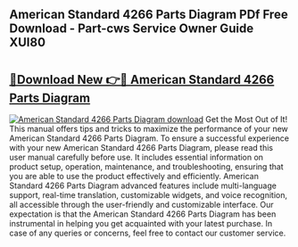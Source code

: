## American Standard 4266 Parts Diagram PDf Free Download - Part-cws Service Owner Guide XUI80

# <h2><a href="http://dfm8lcw.blite.top/?on=American+Standard+4266+Parts+Diagram">🔗Download New 👉🔴 American Standard 4266 Parts Diagram</a></h2>

[![American Standard 4266 Parts Diagram download](https://i.imgur.com/lujVjoI.png)](http://dfm8lcw.blite.top/?on=American+Standard+4266+Parts+Diagram)
Get the Most Out of It! This manual offers tips and tricks to maximize the performance of your new American Standard 4266 Parts Diagram. To ensure a successful experience with your new American Standard 4266 Parts Diagram, please read this user manual carefully before use. It includes essential information on product setup, operation, maintenance, and troubleshooting, ensuring that you are able to use the product effectively and efficiently. American Standard 4266 Parts Diagram advanced features include multi-language support, real-time translation, customizable widgets, and voice recognition, all accessible through the user-friendly and customizable interface. Our expectation is that the American Standard 4266 Parts Diagram has been instrumental in helping you get acquainted with your latest purchase. In case of any queries or concerns, feel free to contact our customer service.
